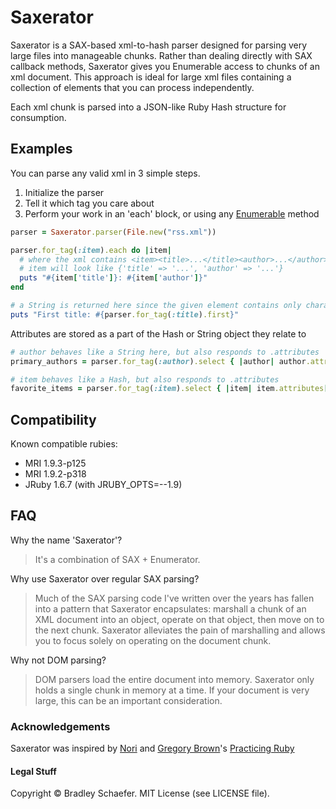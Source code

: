 Saxerator
=========

Saxerator is a SAX-based xml-to-hash parser designed for parsing very large files into manageable chunks. Rather than
dealing directly with SAX callback methods, Saxerator gives you Enumerable access to chunks of an xml document.
This approach is ideal for large xml files containing a collection of elements that you can process
independently.

Each xml chunk is parsed into a JSON-like Ruby Hash structure for consumption.

Examples
--------
You can parse any valid xml in 3 simple steps.

1. Initialize the parser
1. Tell it which tag you care about
1. Perform your work in an 'each' block, or using any [Enumerable](http://apidock.com/ruby/Enumerable)
method

```ruby
parser = Saxerator.parser(File.new("rss.xml"))

parser.for_tag(:item).each do |item|
  # where the xml contains <item><title>...</title><author>...</author></item>
  # item will look like {'title' => '...', 'author' => '...'}
  puts "#{item['title']}: #{item['author']}"
end

# a String is returned here since the given element contains only character data
puts "First title: #{parser.for_tag(:title).first}"
```

Attributes are stored as a part of the Hash or String object they relate to

```ruby
# author behaves like a String here, but also responds to .attributes
primary_authors = parser.for_tag(:author).select { |author| author.attributes['type'] == 'primary' }

# item behaves like a Hash, but also responds to .attributes
favorite_items = parser.for_tag(:item).select { |item| item.attributes['favorite'] }
```

Compatibility
-------------
Known compatible rubies:

* MRI 1.9.3-p125
* MRI 1.9.2-p318
* JRuby 1.6.7 (with JRUBY_OPTS=--1.9)

FAQ
---
Why the name 'Saxerator'?

  > It's a combination of SAX + Enumerator.

Why use Saxerator over regular SAX parsing?

  > Much of the SAX parsing code I've written over the years has fallen into a pattern that Saxerator encapsulates:
  > marshall a chunk of an XML document into an object, operate on that object, then move on to the
  > next chunk. Saxerator alleviates the pain of marshalling and allows you to focus solely on operating on the
  > document chunk.

Why not DOM parsing?

  > DOM parsers load the entire document into memory. Saxerator only holds a single chunk in memory at a time. If your
  > document is very large, this can be an important consideration.

### Acknowledgements ###
Saxerator was inspired by [Nori](https://github.com/rubiii/nori) and [Gregory Brown](http://majesticseacreature.com/)'s
[Practicing Ruby](http://practicingruby.com/)

#### Legal Stuff ####
Copyright © Bradley Schaefer. MIT License (see LICENSE file).